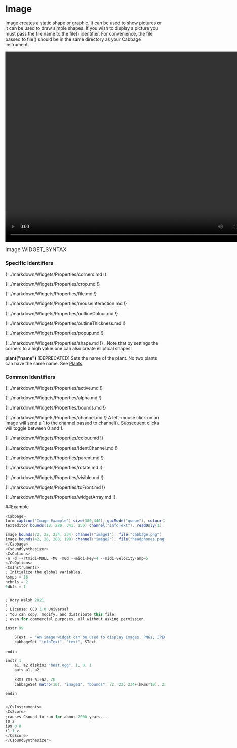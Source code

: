# Image

Image creates a static shape or graphic. It can be used to show pictures or it can be used to draw simple shapes. If you wish to display a picture you must pass the file name to the file() identifier. For convenience, the file passed to file() should be in the same directory as your Cabbage instrument.


<video width="800" height="600" controls>
<source src="../../images/docs/image.mp4">
</video> 


<big></pre>
image WIDGET_SYNTAX
</pre></big>

### Specific Identifiers

{! ./markdown/Widgets/Properties/corners.md !}

{! ./markdown/Widgets/Properties/crop.md !}

{! ./markdown/Widgets/Properties/file.md !}

{! ./markdown/Widgets/Properties/mouseInteraction.md !}

{! ./markdown/Widgets/Properties/outlineColour.md !}

{! ./markdown/Widgets/Properties/outlineThickness.md !}

{! ./markdown/Widgets/Properties/popup.md !} 

{! ./markdown/Widgets/Properties/shape.md !} . Note that by settings the corners to a high value one can also create elliptical shapes.  

**plant("name")** [DEPRECATED] Sets the name of the plant. No two plants can have the same name. See [Plants](./plants.md)

### Common Identifiers

{! ./markdown/Widgets/Properties/active.md !}  

{! ./markdown/Widgets/Properties/alpha.md !}  

{! ./markdown/Widgets/Properties/bounds.md !}  

{! ./markdown/Widgets/Properties/channel.md !}  A left-mouse click on an image will send a 1 to the channel passed to channel(). Subsequent clicks will toggle between 0 and 1.

{! ./markdown/Widgets/Properties/colour.md !}  

{! ./markdown/Widgets/Properties/identChannel.md !}  

{! ./markdown/Widgets/Properties/parent.md !} 

{! ./markdown/Widgets/Properties/rotate.md !}  

{! ./markdown/Widgets/Properties/visible.md !}  

{! ./markdown/Widgets/Properties/toFront.md !} 

{! ./markdown/Widgets/Properties/widgetArray.md !}  

<!--(End of identifiers)/-->


##Example
<!--(Widget Example)/-->
```csharp
<Cabbage>
form caption("Image Example") size(380,440), guiMode("queue"), colour(2, 145, 209) pluginId("def1")
texteditor bounds(18, 280, 341, 150) channel("infoText"), readOnly(1), wrap(1), scrollbars(1)

image bounds(72, 22, 234, 234) channel("image1"), file("cabbage.png")
image bounds(42, 26, 280, 190) channel("image2"), file("headphones.png")
</Cabbage>
<CsoundSynthesizer>
<CsOptions>
-n -d -+rtmidi=NULL -M0 -m0d --midi-key=4 --midi-velocity-amp=5
</CsOptions>
<CsInstruments>
; Initialize the global variables. 
ksmps = 16
nchnls = 2
0dbfs = 1


; Rory Walsh 2021 
;
; License: CC0 1.0 Universal
; You can copy, modify, and distribute this file, 
; even for commercial purposes, all without asking permission. 

instr 99

    SText  = "An image widget can be used to display images. PNGs, JPEGSs and basic SVGs are supported. As with all Cabbage widgets, an image widget's attributes can be updated in real time by sending updated identifiers data to its channel. Images can also as as buttons, where a mouse click will toggle between 0 and 1.\n\nIn this example the RMS value from a simple loop is used to drive the size of the Cabbage."  
    cabbageSet "infoText", "text", SText
    
endin

instr 1    
    a1, a2 diskin2 "beat.ogg", 1, 0, 1
    outs a1, a2
    
    kRms rms a1+a2, 20
    cabbageSet metro(10), "image1", "bounds", 72, 22, 234+(kRms*10), 234+(kRms*10)

endin
              

</CsInstruments>
<CsScore>
;causes Csound to run for about 7000 years...
f0 z
i99 0 0
i1 1 z
</CsScore>
</CsoundSynthesizer>

```
<!--(End Widget Example)/-->
